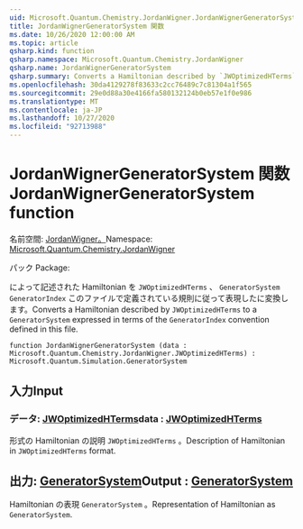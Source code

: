 ```yaml
---
uid: Microsoft.Quantum.Chemistry.JordanWigner.JordanWignerGeneratorSystem
title: JordanWignerGeneratorSystem 関数
ms.date: 10/26/2020 12:00:00 AM
ms.topic: article
qsharp.kind: function
qsharp.namespace: Microsoft.Quantum.Chemistry.JordanWigner
qsharp.name: JordanWignerGeneratorSystem
qsharp.summary: Converts a Hamiltonian described by `JWOptimizedHTerms` to a `GeneratorSystem` expressed in terms of the `GeneratorIndex` convention defined in this file.
ms.openlocfilehash: 30da4129278f83633c2cc76489c7c81304a1f565
ms.sourcegitcommit: 29e0d88a30e4166fa580132124b0eb57e1f0e986
ms.translationtype: MT
ms.contentlocale: ja-JP
ms.lasthandoff: 10/27/2020
ms.locfileid: "92713988"
---
```

# <a name="jordanwignergeneratorsystem-function"></a><span data-ttu-id="f49d1-102">JordanWignerGeneratorSystem 関数</span><span class="sxs-lookup"><span data-stu-id="f49d1-102">JordanWignerGeneratorSystem function</span></span>

<span data-ttu-id="f49d1-103">名前空間: [JordanWigner。](xref:Microsoft.Quantum.Chemistry.JordanWigner)</span><span class="sxs-lookup"><span data-stu-id="f49d1-103">Namespace: [Microsoft.Quantum.Chemistry.JordanWigner](xref:Microsoft.Quantum.Chemistry.JordanWigner)</span></span>

<span data-ttu-id="f49d1-104">パック [](https://nuget.org/packages/)</span><span class="sxs-lookup"><span data-stu-id="f49d1-104">Package: [](https://nuget.org/packages/)</span></span>


<span data-ttu-id="f49d1-105">によって記述された Hamiltonian を `JWOptimizedHTerms` 、 `GeneratorSystem` `GeneratorIndex` このファイルで定義されている規則に従って表現したに変換します。</span><span class="sxs-lookup"><span data-stu-id="f49d1-105">Converts a Hamiltonian described by `JWOptimizedHTerms` to a `GeneratorSystem` expressed in terms of the `GeneratorIndex` convention defined in this file.</span></span>

```qsharp
function JordanWignerGeneratorSystem (data : Microsoft.Quantum.Chemistry.JordanWigner.JWOptimizedHTerms) : Microsoft.Quantum.Simulation.GeneratorSystem
```


## <a name="input"></a><span data-ttu-id="f49d1-106">入力</span><span class="sxs-lookup"><span data-stu-id="f49d1-106">Input</span></span>

### <a name="data--jwoptimizedhterms"></a><span data-ttu-id="f49d1-107">データ: [JWOptimizedHTerms](xref:Microsoft.Quantum.Chemistry.JordanWigner.JWOptimizedHTerms)</span><span class="sxs-lookup"><span data-stu-id="f49d1-107">data : [JWOptimizedHTerms](xref:Microsoft.Quantum.Chemistry.JordanWigner.JWOptimizedHTerms)</span></span>

<span data-ttu-id="f49d1-108">形式の Hamiltonian の説明 `JWOptimizedHTerms` 。</span><span class="sxs-lookup"><span data-stu-id="f49d1-108">Description of Hamiltonian in `JWOptimizedHTerms` format.</span></span>



## <a name="output--generatorsystem"></a><span data-ttu-id="f49d1-109">出力: [GeneratorSystem](xref:Microsoft.Quantum.Simulation.GeneratorSystem)</span><span class="sxs-lookup"><span data-stu-id="f49d1-109">Output : [GeneratorSystem](xref:Microsoft.Quantum.Simulation.GeneratorSystem)</span></span>

<span data-ttu-id="f49d1-110">Hamiltonian の表現 `GeneratorSystem` 。</span><span class="sxs-lookup"><span data-stu-id="f49d1-110">Representation of Hamiltonian as `GeneratorSystem`.</span></span>